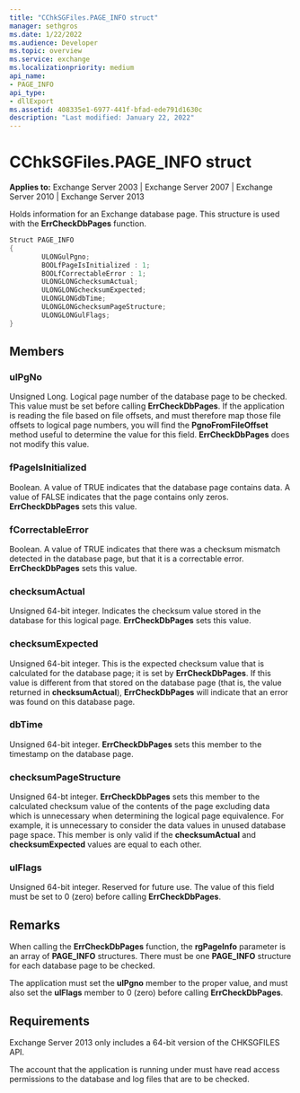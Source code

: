```yaml
---
title: "CChkSGFiles.PAGE_INFO struct"
manager: sethgros
ms.date: 1/22/2022
ms.audience: Developer
ms.topic: overview
ms.service: exchange
ms.localizationpriority: medium
api_name:
- PAGE_INFO
api_type:
- dllExport
ms.assetid: 408335e1-6977-441f-bfad-ede791d1630c
description: "Last modified: January 22, 2022"
---
```


# CChkSGFiles.PAGE_INFO struct

**Applies to:** Exchange Server 2003 | Exchange Server 2007 | Exchange Server 2010 | Exchange Server 2013
  
Holds information for an Exchange database page. This structure is used with the **ErrCheckDbPages** function.
  
```cs
Struct PAGE_INFO  
{
        ULONGulPgno;
        BOOLfPageIsInitialized : 1;
        BOOLfCorrectableError : 1;
        ULONGLONGchecksumActual;
        ULONGLONGchecksumExpected;
        ULONGLONGdbTime;
        ULONGLONGchecksumPageStructure;
        ULONGLONGulFlags;
}

```

## Members

### ulPgNo
  
Unsigned Long. Logical page number of the database page to be checked. This value must be set before calling **ErrCheckDbPages**. If the application is reading the file based on file offsets, and must therefore map those file offsets to logical page numbers, you will find the **PgnoFromFileOffset** method useful to determine the value for this field. **ErrCheckDbPages** does not modify this value.

### fPageIsInitialized
  
Boolean. A value of TRUE indicates that the database page contains data. A value of FALSE indicates that the page contains only zeros. **ErrCheckDbPages** sets this value.

### fCorrectableError
  
Boolean. A value of TRUE indicates that there was a checksum mismatch detected in the database page, but that it is a correctable error. **ErrCheckDbPages** sets this value.

### checksumActual
  
Unsigned 64-bit integer. Indicates the checksum value stored in the database for this logical page. **ErrCheckDbPages** sets this value.

### checksumExpected
  
Unsigned 64-bit integer. This is the expected checksum value that is calculated for the database page; it is set by **ErrCheckDbPages**. If this value is different from that stored on the database page (that is, the value returned in **checksumActual**), **ErrCheckDbPages** will indicate that an error was found on this database page.

### dbTime
  
Unsigned 64-bit integer. **ErrCheckDbPages** sets this member to the timestamp on the database page.

### checksumPageStructure
  
Unsigned 64-bt integer. **ErrCheckDbPages** sets this member to the calculated checksum value of the contents of the page excluding data which is unnecessary when determining the logical page equivalence. For example, it is unnecessary to consider the data values in unused database page space. This member is only valid if the **checksumActual** and **checksumExpected** values are equal to each other.

### ulFlags
  
Unsigned 64-bit integer. Reserved for future use. The value of this field must be set to 0 (zero) before calling **ErrCheckDbPages**.

## Remarks

When calling the **ErrCheckDbPages** function, the **rgPageInfo** parameter is an array of **PAGE\_INFO** structures. There must be one **PAGE\_INFO** structure for each database page to be checked.
  
The application must set the **ulPgno** member to the proper value, and must also set the **ulFlags** member to 0 (zero) before calling **ErrCheckDbPages**.
  
## Requirements

Exchange Server 2013 only includes a 64-bit version of the CHKSGFILES API.
  
The account that the application is running under must have read access permissions to the database and log files that are to be checked.
  